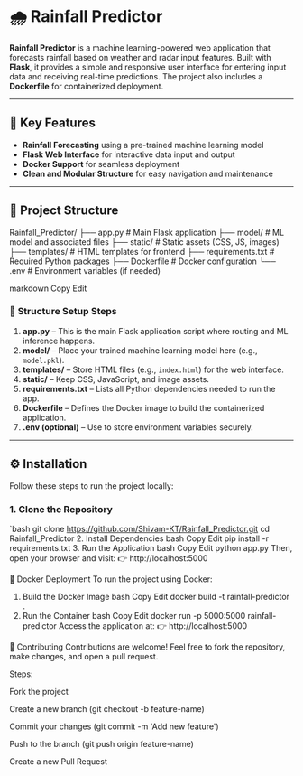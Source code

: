 # 🌧️ **Rainfall Predictor**

**Rainfall Predictor** is a machine learning-powered web application that forecasts rainfall based on weather and radar input features. Built with **Flask**, it provides a simple and responsive user interface for entering input data and receiving real-time predictions. The project also includes a **Dockerfile** for containerized deployment.

---

## 🧠 **Key Features**

- **Rainfall Forecasting** using a pre-trained machine learning model  
- **Flask Web Interface** for interactive data input and output  
- **Docker Support** for seamless deployment  
- **Clean and Modular Structure** for easy navigation and maintenance  

---

## 📁 **Project Structure**

Rainfall_Predictor/
├── app.py # Main Flask application
├── model/ # ML model and associated files
├── static/ # Static assets (CSS, JS, images)
├── templates/ # HTML templates for frontend
├── requirements.txt # Required Python packages
├── Dockerfile # Docker configuration
└── .env # Environment variables (if needed)

markdown
Copy
Edit

### 🔄 **Structure Setup Steps**

1. **app.py** – This is the main Flask application script where routing and ML inference happens.
2. **model/** – Place your trained machine learning model here (e.g., `model.pkl`).
3. **templates/** – Store HTML files (e.g., `index.html`) for the web interface.
4. **static/** – Keep CSS, JavaScript, and image assets.
5. **requirements.txt** – Lists all Python dependencies needed to run the app.
6. **Dockerfile** – Defines the Docker image to build the containerized application.
7. **.env (optional)** – Use to store environment variables securely.

---

## ⚙️ **Installation**

Follow these steps to run the project locally:

### 1. **Clone the Repository**
`bash
git clone https://github.com/Shivam-KT/Rainfall_Predictor.git
cd Rainfall_Predictor
2. Install Dependencies
bash
Copy
Edit
pip install -r requirements.txt
3. Run the Application
bash
Copy
Edit
python app.py
Then, open your browser and visit:
👉 http://localhost:5000

🐳 Docker Deployment
To run the project using Docker:

1. Build the Docker Image
bash
Copy
Edit
docker build -t rainfall-predictor .
2. Run the Container
bash
Copy
Edit
docker run -p 5000:5000 rainfall-predictor
Access the application at:
👉 http://localhost:5000

🤝 Contributing
Contributions are welcome!
Feel free to fork the repository, make changes, and open a pull request.

Steps:

Fork the project

Create a new branch (git checkout -b feature-name)

Commit your changes (git commit -m 'Add new feature')

Push to the branch (git push origin feature-name)

Create a new Pull Request
